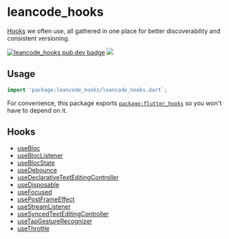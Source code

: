 # leancode_hooks

[Hooks][flutter_hooks] we often use, all gathered in one place for better
discoverability and consistent versioning.

[![leancode_hooks pub.dev badge][pub-badge]][pub-badge-link]
[![][build-badge]][build-badge-link]

## Usage

```dart
import 'package:leancode_hooks/leancode_hooks.dart`;
```

For convenience, this package exports [`package:flutter_hooks`][flutter_hooks]
so you won't have to depend on it.

## Hooks

- [useBloc](lib/src/use_bloc.dart)
- [useBlocListener](lib/src/use_bloc_listener.dart)
- [useBlocState](lib/src/use_bloc_state.dart)
- [useDebounce](lib/src/use_debounce.dart)
- [useDeclarativeTextEditingController](lib/src/use_decarative_text_editing_controller.dart)
- [useDisposable](lib/src/use_disposable.dart)
- [useFocused](lib/src/use_focused.dart)
- [usePostFrameEffect](lib/src/use_post_frame_effect.dart)
- [useStreamListener](lib/src/use_stream_listener.dart)
- [useSyncedTextEditingController](lib/src/use_synced_text_editing_controller.dart)
- [useTapGestureRecognizer](lib/src/use_tap_gesture_recognizer.dart)
- [useThrottle](lib/src/use_throttle.dart)

[flutter_hooks]: https://pub.dev/packages/flutter_hooks
[pub-badge]: https://img.shields.io/pub/v/leancode_hooks
[pub-badge-link]: https://pub.dev/packages/leancode_hooks
[build-badge]: https://img.shields.io/github/actions/workflow/status/leancodepl/flutter_corelibrary/leancode_hooks-test.yml?branch=master
[build-badge-link]: https://github.com/leancodepl/flutter_corelibrary/actions/workflows/leancode_hooks-test.yml
